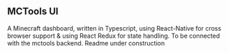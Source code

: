 ## MCTools UI
A Minecraft dashboard, written in Typescript, using React-Native for cross browser support & using React Redux for state handling. To be connected with the mctools backend.
Readme under construction
